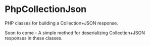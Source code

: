# PhpCollectionJson
PHP classes for building a Collection+JSON response.

Soon to come - A simple method for deserializing Collection+JSON responses in these classes.
